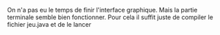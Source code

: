 On n'a pas eu le temps de finir l'interface graphique.
Mais la partie terminale semble bien fonctionner. Pour cela il suffit juste de compiler le fichier jeu.java
et de le lancer

